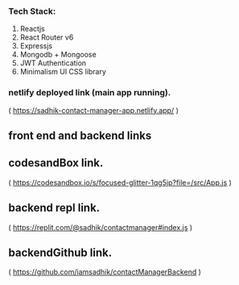 ### Tech Stack:

1. Reactjs
2. React Router v6
3. Expressjs
4. Mongodb + Mongoose
5. JWT Authentication
6. Minimalism UI CSS library

### netlify deployed link (main app running).

( https://sadhik-contact-manager-app.netlify.app/ )

## front end and backend links

## codesandBox link.

( https://codesandbox.io/s/focused-glitter-1qg5jp?file=/src/App.js )

## backend repl link.

( https://replit.com/@sadhik/contactmanager#index.js )

## backendGithub link.

( https://github.com/iamsadhik/contactManagerBackend )

